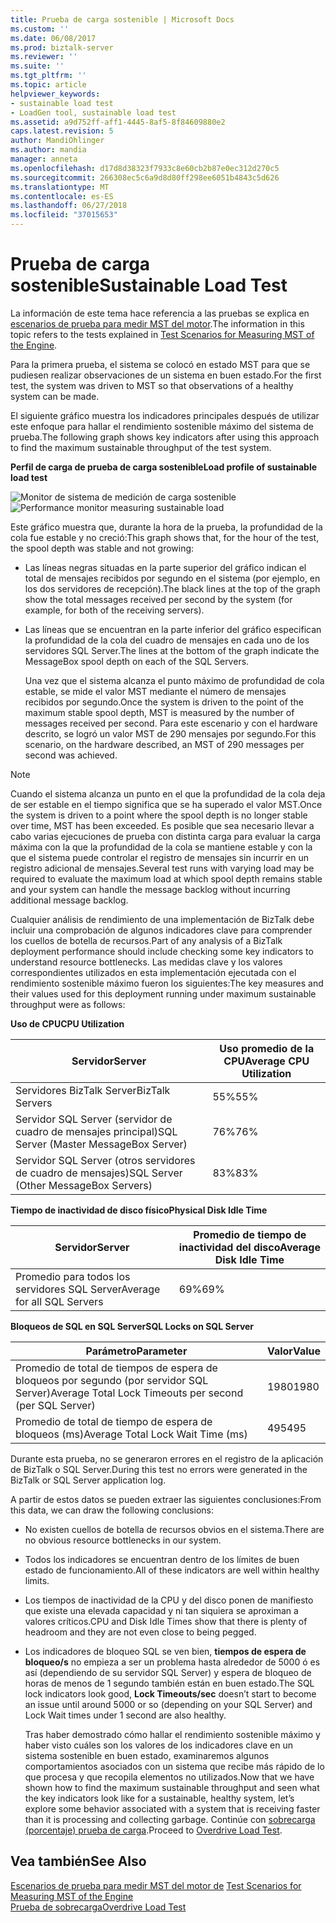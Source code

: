 ```yaml
---
title: Prueba de carga sostenible | Microsoft Docs
ms.custom: ''
ms.date: 06/08/2017
ms.prod: biztalk-server
ms.reviewer: ''
ms.suite: ''
ms.tgt_pltfrm: ''
ms.topic: article
helpviewer_keywords:
- sustainable load test
- LoadGen tool, sustainable load test
ms.assetid: a9d752ff-aff1-4445-8af5-8f84609880e2
caps.latest.revision: 5
author: MandiOhlinger
ms.author: mandia
manager: anneta
ms.openlocfilehash: d17d8d38323f7933c8e60cb2b87e0ec312d270c5
ms.sourcegitcommit: 266308ec5c6a9d8d80ff298ee6051b4843c5d626
ms.translationtype: MT
ms.contentlocale: es-ES
ms.lasthandoff: 06/27/2018
ms.locfileid: "37015653"
---
```

# <a name="sustainable-load-test"></a><span data-ttu-id="23dd4-102">Prueba de carga sostenible</span><span class="sxs-lookup"><span data-stu-id="23dd4-102">Sustainable Load Test</span></span>
<span data-ttu-id="23dd4-103">La información de este tema hace referencia a las pruebas se explica en [escenarios de prueba para medir MST del motor](../core/test-scenarios-for-measuring-mst-of-the-engine.md).</span><span class="sxs-lookup"><span data-stu-id="23dd4-103">The information in this topic refers to the tests explained in [Test Scenarios for Measuring MST of the Engine](../core/test-scenarios-for-measuring-mst-of-the-engine.md).</span></span>  
  
 <span data-ttu-id="23dd4-104">Para la primera prueba, el sistema se colocó en estado MST para que se pudiesen realizar observaciones de un sistema en buen estado.</span><span class="sxs-lookup"><span data-stu-id="23dd4-104">For the first test, the system was driven to MST so that observations of a healthy system can be made.</span></span>  
  
 <span data-ttu-id="23dd4-105">El siguiente gráfico muestra los indicadores principales después de utilizar este enfoque para hallar el rendimiento sostenible máximo del sistema de prueba.</span><span class="sxs-lookup"><span data-stu-id="23dd4-105">The following graph shows key indicators after using this approach to find the maximum sustainable throughput of the test system.</span></span>  
  
 <span data-ttu-id="23dd4-106">**Perfil de carga de prueba de carga sostenible**</span><span class="sxs-lookup"><span data-stu-id="23dd4-106">**Load profile of sustainable load test**</span></span>  
  
 <span data-ttu-id="23dd4-107">![Monitor de sistema de medición de carga sostenible](../core/media/bts06-sustainable-load.gif "BTS06_Sustainable_Load")</span><span class="sxs-lookup"><span data-stu-id="23dd4-107">![Performance monitor measuring sustainable load](../core/media/bts06-sustainable-load.gif "BTS06_Sustainable_Load")</span></span>  
  
 <span data-ttu-id="23dd4-108">Este gráfico muestra que, durante la hora de la prueba, la profundidad de la cola fue estable y no creció:</span><span class="sxs-lookup"><span data-stu-id="23dd4-108">This graph shows that, for the hour of the test, the spool depth was stable and not growing:</span></span>  
  
- <span data-ttu-id="23dd4-109">Las líneas negras situadas en la parte superior del gráfico indican el total de mensajes recibidos por segundo en el sistema (por ejemplo, en los dos servidores de recepción).</span><span class="sxs-lookup"><span data-stu-id="23dd4-109">The black lines at the top of the graph show the total messages received per second by the system (for example, for both of the receiving servers).</span></span>  
  
- <span data-ttu-id="23dd4-110">Las líneas que se encuentran en la parte inferior del gráfico especifican la profundidad de la cola del cuadro de mensajes en cada uno de los servidores SQL Server.</span><span class="sxs-lookup"><span data-stu-id="23dd4-110">The lines at the bottom of the graph indicate the MessageBox spool depth on each of the SQL Servers.</span></span>  
  
  <span data-ttu-id="23dd4-111">Una vez que el sistema alcanza el punto máximo de profundidad de cola estable, se mide el valor MST mediante el número de mensajes recibidos por segundo.</span><span class="sxs-lookup"><span data-stu-id="23dd4-111">Once the system is driven to the point of the maximum stable spool depth, MST is measured by the number of messages received per second.</span></span> <span data-ttu-id="23dd4-112">Para este escenario y con el hardware descrito, se logró un valor MST de 290 mensajes por segundo.</span><span class="sxs-lookup"><span data-stu-id="23dd4-112">For this scenario, on the hardware described, an MST of 290 messages per second was achieved.</span></span>  
  
> [!NOTE]
>  <span data-ttu-id="23dd4-113">Cuando el sistema alcanza un punto en el que la profundidad de la cola deja de ser estable en el tiempo significa que se ha superado el valor MST.</span><span class="sxs-lookup"><span data-stu-id="23dd4-113">Once the system is driven to a point where the spool depth is no longer stable over time, MST has been exceeded.</span></span> <span data-ttu-id="23dd4-114">Es posible que sea necesario llevar a cabo varias ejecuciones de prueba con distinta carga para evaluar la carga máxima con la que la profundidad de la cola se mantiene estable y con la que el sistema puede controlar el registro de mensajes sin incurrir en un registro adicional de mensajes.</span><span class="sxs-lookup"><span data-stu-id="23dd4-114">Several test runs with varying load may be required to evaluate the maximum load at which spool depth remains stable and your system can handle the message backlog without incurring additional message backlog.</span></span>  
  
 <span data-ttu-id="23dd4-115">Cualquier análisis de rendimiento de una implementación de BizTalk debe incluir una comprobación de algunos indicadores clave para comprender los cuellos de botella de recursos.</span><span class="sxs-lookup"><span data-stu-id="23dd4-115">Part of any analysis of a BizTalk deployment performance should include checking some key indicators to understand resource bottlenecks.</span></span> <span data-ttu-id="23dd4-116">Las medidas clave y los valores correspondientes utilizados en esta implementación ejecutada con el rendimiento sostenible máximo fueron los siguientes:</span><span class="sxs-lookup"><span data-stu-id="23dd4-116">The key measures and their values used for this deployment running under maximum sustainable throughput were as follows:</span></span>  
  
 <span data-ttu-id="23dd4-117">**Uso de CPU**</span><span class="sxs-lookup"><span data-stu-id="23dd4-117">**CPU Utilization**</span></span>  
  
|<span data-ttu-id="23dd4-118">Servidor</span><span class="sxs-lookup"><span data-stu-id="23dd4-118">Server</span></span>|<span data-ttu-id="23dd4-119">Uso promedio de la CPU</span><span class="sxs-lookup"><span data-stu-id="23dd4-119">Average CPU Utilization</span></span>|  
|------------|-----------------------------|  
|<span data-ttu-id="23dd4-120">Servidores BizTalk Server</span><span class="sxs-lookup"><span data-stu-id="23dd4-120">BizTalk Servers</span></span>|<span data-ttu-id="23dd4-121">55%</span><span class="sxs-lookup"><span data-stu-id="23dd4-121">55%</span></span>|  
|<span data-ttu-id="23dd4-122">Servidor SQL Server (servidor de cuadro de mensajes principal)</span><span class="sxs-lookup"><span data-stu-id="23dd4-122">SQL Server (Master MessageBox Server)</span></span>|<span data-ttu-id="23dd4-123">76%</span><span class="sxs-lookup"><span data-stu-id="23dd4-123">76%</span></span>|  
|<span data-ttu-id="23dd4-124">Servidor SQL Server (otros servidores de cuadro de mensajes)</span><span class="sxs-lookup"><span data-stu-id="23dd4-124">SQL Server (Other MessageBox Servers)</span></span>|<span data-ttu-id="23dd4-125">83%</span><span class="sxs-lookup"><span data-stu-id="23dd4-125">83%</span></span>|  
  
 <span data-ttu-id="23dd4-126">**Tiempo de inactividad de disco físico**</span><span class="sxs-lookup"><span data-stu-id="23dd4-126">**Physical Disk Idle Time**</span></span>  
  
|<span data-ttu-id="23dd4-127">Servidor</span><span class="sxs-lookup"><span data-stu-id="23dd4-127">Server</span></span>|<span data-ttu-id="23dd4-128">Promedio de tiempo de inactividad del disco</span><span class="sxs-lookup"><span data-stu-id="23dd4-128">Average Disk Idle Time</span></span>|  
|------------|----------------------------|  
|<span data-ttu-id="23dd4-129">Promedio para todos los servidores SQL Server</span><span class="sxs-lookup"><span data-stu-id="23dd4-129">Average for all SQL Servers</span></span>|<span data-ttu-id="23dd4-130">69%</span><span class="sxs-lookup"><span data-stu-id="23dd4-130">69%</span></span>|  
  
 <span data-ttu-id="23dd4-131">**Bloqueos de SQL en SQL Server**</span><span class="sxs-lookup"><span data-stu-id="23dd4-131">**SQL Locks on SQL Server**</span></span>  
  
|<span data-ttu-id="23dd4-132">Parámetro</span><span class="sxs-lookup"><span data-stu-id="23dd4-132">Parameter</span></span>|<span data-ttu-id="23dd4-133">Valor</span><span class="sxs-lookup"><span data-stu-id="23dd4-133">Value</span></span>|  
|---------------|-----------|  
|<span data-ttu-id="23dd4-134">Promedio de total de tiempos de espera de bloqueos por segundo (por servidor SQL Server)</span><span class="sxs-lookup"><span data-stu-id="23dd4-134">Average Total Lock Timeouts per second (per SQL Server)</span></span>|<span data-ttu-id="23dd4-135">1980</span><span class="sxs-lookup"><span data-stu-id="23dd4-135">1980</span></span>|  
|<span data-ttu-id="23dd4-136">Promedio de total de tiempo de espera de bloqueos (ms)</span><span class="sxs-lookup"><span data-stu-id="23dd4-136">Average Total Lock Wait Time (ms)</span></span>|<span data-ttu-id="23dd4-137">495</span><span class="sxs-lookup"><span data-stu-id="23dd4-137">495</span></span>|  
  
 <span data-ttu-id="23dd4-138">Durante esta prueba, no se generaron errores en el registro de la aplicación de BizTalk o SQL Server.</span><span class="sxs-lookup"><span data-stu-id="23dd4-138">During this test no errors were generated in the BizTalk or SQL Server application log.</span></span>  
  
 <span data-ttu-id="23dd4-139">A partir de estos datos se pueden extraer las siguientes conclusiones:</span><span class="sxs-lookup"><span data-stu-id="23dd4-139">From this data, we can draw the following conclusions:</span></span>  
  
- <span data-ttu-id="23dd4-140">No existen cuellos de botella de recursos obvios en el sistema.</span><span class="sxs-lookup"><span data-stu-id="23dd4-140">There are no obvious resource bottlenecks in our system.</span></span>  
  
- <span data-ttu-id="23dd4-141">Todos los indicadores se encuentran dentro de los límites de buen estado de funcionamiento.</span><span class="sxs-lookup"><span data-stu-id="23dd4-141">All of these indicators are well within healthy limits.</span></span>  
  
- <span data-ttu-id="23dd4-142">Los tiempos de inactividad de la CPU y del disco ponen de manifiesto que existe una elevada capacidad y ni tan siquiera se aproximan a valores críticos.</span><span class="sxs-lookup"><span data-stu-id="23dd4-142">CPU and Disk Idle Times show that there is plenty of headroom and they are not even close to being pegged.</span></span>  
  
- <span data-ttu-id="23dd4-143">Los indicadores de bloqueo SQL se ven bien, **tiempos de espera de bloqueo/s** no empieza a ser un problema hasta alrededor de 5000 ó es así (dependiendo de su servidor SQL Server) y espera de bloqueo de horas de menos de 1 segundo también están en buen estado.</span><span class="sxs-lookup"><span data-stu-id="23dd4-143">The SQL lock indicators look good, **Lock Timeouts/sec** doesn’t start to become an issue until around 5000 or so (depending on your SQL Server) and Lock Wait times under 1 second are also healthy.</span></span>  
  
  <span data-ttu-id="23dd4-144">Tras haber demostrado cómo hallar el rendimiento sostenible máximo y haber visto cuáles son los valores de los indicadores clave en un sistema sostenible en buen estado, examinaremos algunos comportamientos asociados con un sistema que recibe más rápido de lo que procesa y que recopila elementos no utilizados.</span><span class="sxs-lookup"><span data-stu-id="23dd4-144">Now that we have shown how to find the maximum sustainable throughput and seen what the key indicators look like for a sustainable, healthy system, let’s explore some behavior associated with a system that is receiving faster than it is processing and collecting garbage.</span></span> <span data-ttu-id="23dd4-145">Continúe con [sobrecarga (porcentaje) prueba de carga](../core/overdrive-load-test.md).</span><span class="sxs-lookup"><span data-stu-id="23dd4-145">Proceed to [Overdrive Load Test](../core/overdrive-load-test.md).</span></span>  
  
## <a name="see-also"></a><span data-ttu-id="23dd4-146">Vea también</span><span class="sxs-lookup"><span data-stu-id="23dd4-146">See Also</span></span>  
 <span data-ttu-id="23dd4-147">[Escenarios de prueba para medir MST del motor de](../core/test-scenarios-for-measuring-mst-of-the-engine.md) </span><span class="sxs-lookup"><span data-stu-id="23dd4-147">[Test Scenarios for Measuring MST of the Engine](../core/test-scenarios-for-measuring-mst-of-the-engine.md) </span></span>  
 [<span data-ttu-id="23dd4-148">Prueba de sobrecarga</span><span class="sxs-lookup"><span data-stu-id="23dd4-148">Overdrive Load Test</span></span>](../core/overdrive-load-test.md)